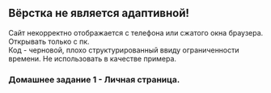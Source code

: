 <h2> Вёрстка не является адаптивной! </h2>
Сайт некорректно отображается с телефона или сжатого окна браузера.
Открывать только с пк. <br>
Код - черновой, плохо структурированный ввиду ограниченности времени. Не использовать в качестве примера.

<h3> Домашнее задание 1 - Личная страница. </h3>

